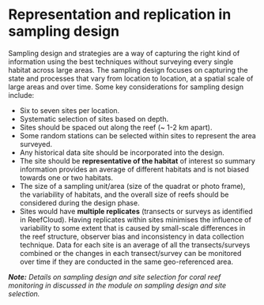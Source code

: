# Representation and replication in sampling design

Sampling design and strategies are a way of capturing the right kind of information using the best techniques without surveying every single habitat across large areas. The sampling design focuses on capturing the state and processes that vary from location to location, at a spatial scale of large areas and over time. Some key considerations for sampling design include:

* Six to seven sites per location.
* Systematic selection of sites based on depth.
* Sites should be spaced out along the reef (\~ 1-2 km apart).
* Some random stations can be selected within sites to represent the area surveyed.
* Any historical data site should be incorporated into the design.
* The site should be **representative of the habitat** of interest so summary information provides an average of different habitats and is not biased towards one or two habitats.
* The size of a sampling unit/area (size of the quadrat or photo frame), the variability of habitats, and the overall size of reefs should be considered during the design phase.
* Sites would have **multiple replicates** (transects or surveys as identified in ReefCloud). Having replicates within sites minimises the influence of variability to some extent that is caused by small-scale differences in the reef structure, observer bias and inconsistency in data collection technique. Data for each site is an average of all the transects/surveys combined or the changes in each transect/survey can be monitored over time if they are conducted in the same geo-referenced area.

_**Note:** Details on sampling design and site selection for coral reef monitoring in discussed in the module on sampling design and site selection._
